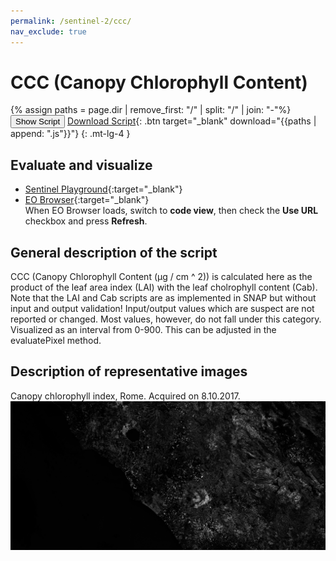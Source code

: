 ```yaml
---
permalink: /sentinel-2/ccc/
nav_exclude: true
---
```


# CCC (Canopy Chlorophyll Content)

{% assign paths = page.dir | remove_first: "/" | split: "/" | join: "-"%}
<button class="btn btn-primary" id="toggle-script" onclick="toggleScript()">Show Script</button>
[Download Script](script.js){: .btn target="_blank" download="{{paths | append: ".js"}}"}
{: .mt-lg-4 }

<div id="script" style="display:none;"> 
{% highlight javascript %}
{% include_relative script.js %}
{% endhighlight %}
</div>

## Evaluate and visualize
 - [Sentinel Playground](https://apps.sentinel-hub.com/sentinel-playground/?source=S2&lat=43.514198796857976&lng=16.601028442382812&zoom=11&evalscripturl=https://raw.githubusercontent.com/sentinel-hub/custom-scripts/master/sentinel-2/ccc/script.js){:target="_blank"}    
 - [EO Browser](https://apps.sentinel-hub.com/eo-browser/#lat=41.9&lng=12.5&zoom=10&datasource=Sentinel-2%20L1C&time=2017-10-08&preset=CUSTOM&layers=B01,B02,B03&evalscripturl=https://raw.githubusercontent.com/sentinel-hub/custom-scripts/master/sentinel-2/ccc/script.js){:target="_blank"}   
 When EO Browser loads, switch to **code view**, then check the **Use URL** checkbox and press **Refresh**.


## General description of the script

CCC (Canopy Chlorophyll Content (μg / cm ^ 2)) is calculated here as the product of the leaf area index (LAI) with the leaf cholrophyll content (Cab).
Note that the LAI and Cab scripts are as implemented in SNAP but without input and output validation!
Input/output values which are suspect are not reported or changed. Most values, however, do not fall under this category.
Visualized as an interval from 0-900. This can be adjusted in the evaluatePixel method.

## Description of representative images

Canopy chlorophyll index, Rome. Acquired on 8.10.2017.
![Canopy chlorophyll index](fig/fig1.png)

